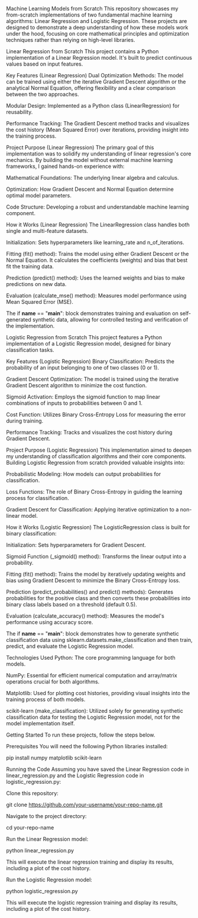 Machine Learning Models from Scratch
This repository showcases my from-scratch implementations of two fundamental machine learning algorithms: Linear Regression and Logistic Regression. These projects are designed to demonstrate a deep understanding of how these models work under the hood, focusing on core mathematical principles and optimization techniques rather than relying on high-level libraries.

Linear Regression from Scratch
This project contains a Python implementation of a Linear Regression model. It's built to predict continuous values based on input features.

Key Features (Linear Regression)
Dual Optimization Methods: The model can be trained using either the iterative Gradient Descent algorithm or the analytical Normal Equation, offering flexibility and a clear comparison between the two approaches.

Modular Design: Implemented as a Python class (LinearRegression) for reusability.

Performance Tracking: The Gradient Descent method tracks and visualizes the cost history (Mean Squared Error) over iterations, providing insight into the training process.

Project Purpose (Linear Regression)
The primary goal of this implementation was to solidify my understanding of linear regression's core mechanics. By building the model without external machine learning frameworks, I gained hands-on experience with:

Mathematical Foundations: The underlying linear algebra and calculus.

Optimization: How Gradient Descent and Normal Equation determine optimal model parameters.

Code Structure: Developing a robust and understandable machine learning component.

How it Works (Linear Regression)
The LinearRegression class handles both single and multi-feature datasets.

Initialization: Sets hyperparameters like learning_rate and n_of_iterations.

Fitting (fit() method): Trains the model using either Gradient Descent or the Normal Equation. It calculates the coefficients (weights) and bias that best fit the training data.

Prediction (predict() method): Uses the learned weights and bias to make predictions on new data.

Evaluation (calculate_mse() method): Measures model performance using Mean Squared Error (MSE).

The if __name__ == "__main__": block demonstrates training and evaluation on self-generated synthetic data, allowing for controlled testing and verification of the implementation.

Logistic Regression from Scratch
This project features a Python implementation of a Logistic Regression model, designed for binary classification tasks.

Key Features (Logistic Regression)
Binary Classification: Predicts the probability of an input belonging to one of two classes (0 or 1).

Gradient Descent Optimization: The model is trained using the iterative Gradient Descent algorithm to minimize the cost function.

Sigmoid Activation: Employs the sigmoid function to map linear combinations of inputs to probabilities between 0 and 1.

Cost Function: Utilizes Binary Cross-Entropy Loss for measuring the error during training.

Performance Tracking: Tracks and visualizes the cost history during Gradient Descent.

Project Purpose (Logistic Regression)
This implementation aimed to deepen my understanding of classification algorithms and their core components. Building Logistic Regression from scratch provided valuable insights into:

Probabilistic Modeling: How models can output probabilities for classification.

Loss Functions: The role of Binary Cross-Entropy in guiding the learning process for classification.

Gradient Descent for Classification: Applying iterative optimization to a non-linear model.

How it Works (Logistic Regression)
The LogisticRegression class is built for binary classification:

Initialization: Sets hyperparameters for Gradient Descent.

Sigmoid Function (_sigmoid() method): Transforms the linear output into a probability.

Fitting (fit() method): Trains the model by iteratively updating weights and bias using Gradient Descent to minimize the Binary Cross-Entropy loss.

Prediction (predict_probabilities() and predict() methods): Generates probabilities for the positive class and then converts these probabilities into binary class labels based on a threshold (default 0.5).

Evaluation (calculate_accuracy() method): Measures the model's performance using accuracy score.

The if __name__ == "__main__": block demonstrates how to generate synthetic classification data using sklearn.datasets.make_classification and then train, predict, and evaluate the Logistic Regression model.

Technologies Used
Python: The core programming language for both models.

NumPy: Essential for efficient numerical computation and array/matrix operations crucial for both algorithms.

Matplotlib: Used for plotting cost histories, providing visual insights into the training process of both models.

scikit-learn (make_classification): Utilized solely for generating synthetic classification data for testing the Logistic Regression model, not for the model implementation itself.

Getting Started
To run these projects, follow the steps below.

Prerequisites
You will need the following Python libraries installed:

pip install numpy matplotlib scikit-learn

Running the Code
Assuming you have saved the Linear Regression code in linear_regression.py and the Logistic Regression code in logistic_regression.py:

Clone this repository:

git clone https://github.com/your-username/your-repo-name.git

Navigate to the project directory:

cd your-repo-name

Run the Linear Regression model:

python linear_regression.py

This will execute the linear regression training and display its results, including a plot of the cost history.

Run the Logistic Regression model:

python logistic_regression.py

This will execute the logistic regression training and display its results, including a plot of the cost history.
